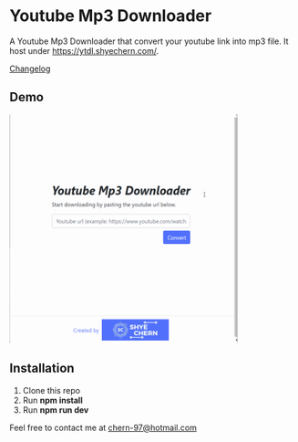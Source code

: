 # Youtube Mp3 Downloader

A Youtube Mp3 Downloader that convert your youtube link into mp3 file. It host under https://ytdl.shyechern.com/.

[Changelog](CHANGELOG.md)

## Demo

<img src="https://github.com/ShyeChern/youtube-download/raw/master/gif/demo-download.gif" alt="Demo Download" width="400" height="400"> 

## Installation

1. Clone this repo
2. Run **npm install**
3. Run **npm run dev**

Feel free to contact me at chern-97@hotmail.com
